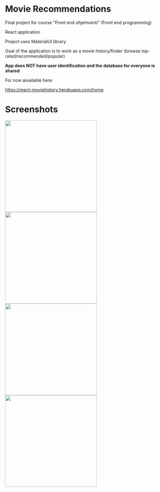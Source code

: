 # Movie Recommendations

Final project for course "Front end ohjelmointi" (Front end programming)

React application

Project uses MaterialUI library

Goal of the application is to work as a movie history/finder (browse top-rated/recommended/popular)

**App does NOT have user identification and the database for everyone is shared**

For now aivailable here:

https://react-moviehistory.herokuapp.com/home

# Screenshots
<p float="left>

<img src="https://user-images.githubusercontent.com/94760484/236470779-165235d9-ecaa-4479-a7c9-34f5571988e8.PNG" height=300>
<img src="https://user-images.githubusercontent.com/94760484/236470845-65c29ac8-3c46-4970-a6cb-7369f2f24c7e.PNG" height=300>
<img src="https://user-images.githubusercontent.com/94760484/236470870-1d220474-b06e-4165-9743-752502344eef.PNG" height=300>
<img src="https://user-images.githubusercontent.com/94760484/236470903-02c8b1d3-02c6-4dc9-ab4b-f4ac4bd9d41e.PNG" height=300>
<img src="https://user-images.githubusercontent.com/94760484/236470927-e0bf2f82-9917-48d3-8e89-ab1d45d39c59.PNG" height=300>

</p>

